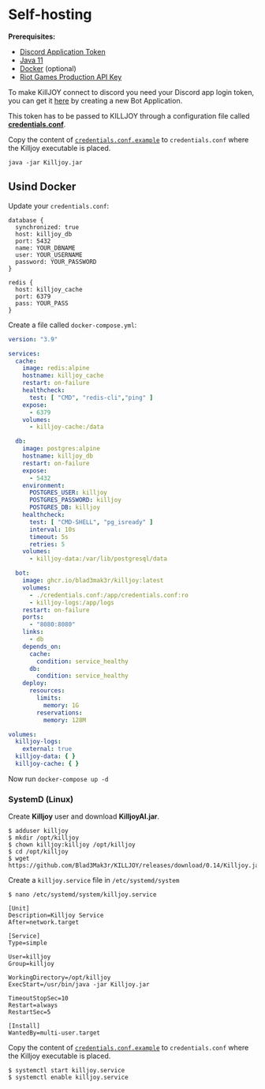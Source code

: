 # Self-hosting

**Prerequisites:**
- [Discord Application Token][devs_application]
- [Java 11](https://openjdk.java.net/projects/jdk/11/)
- [Docker](https://www.docker.com/) (optional)
- [Riot Games Production API Key](https://developer.riotgames.com/app-type)

To make KillJOY connect to discord you need your Discord app login token, you can get it [here][devs_application] by creating a new Bot Application.

This token has to be passed to KILLJOY through a configuration file called [**credentials.conf**](/credentials.conf.example).

Copy the content of [``credentials.conf.example``](credentials.conf.example) to ``credentials.conf`` where the Killjoy executable is placed.
```shell
java -jar Killjoy.jar
```

## Usind Docker
Update your ``credentials.conf``:
```hocon
database {
  synchronized: true
  host: killjoy_db
  port: 5432
  name: YOUR_DBNAME
  user: YOUR_USERNAME
  password: YOUR_PASSWORD
}

redis {
  host: killjoy_cache
  port: 6379
  pass: YOUR_PASS
}
```

Create a file called ``docker-compose.yml``:

```yml
version: "3.9"

services:
  cache:
    image: redis:alpine
    hostname: killjoy_cache
    restart: on-failure
    healthcheck:
      test: [ "CMD", "redis-cli","ping" ]
    expose:
      - 6379
    volumes:
      - killjoy-cache:/data

  db:
    image: postgres:alpine
    hostname: killjoy_db
    restart: on-failure
    expose:
      - 5432
    environment:
      POSTGRES_USER: killjoy
      POSTGRES_PASSWORD: killjoy
      POSTGRES_DB: killjoy
    healthcheck:
      test: [ "CMD-SHELL", "pg_isready" ]
      interval: 10s
      timeout: 5s
      retries: 5
    volumes:
      - killjoy-data:/var/lib/postgresql/data

  bot:
    image: ghcr.io/blad3mak3r/killjoy:latest
    volumes:
      - ./credentials.conf:/app/credentials.conf:ro
      - killjoy-logs:/app/logs
    restart: on-failure
    ports:
      - "8080:8080"
    links:
      - db
    depends_on:
      cache:
        condition: service_healthy
      db:
        condition: service_healthy
    deploy:
      resources:
        limits:
          memory: 1G
        reservations:
          memory: 128M

volumes:
  killjoy-logs:
    external: true
  killjoy-data: { }
  killjoy-cache: { }
```

Now run ``docker-compose up -d``

### SystemD (Linux)

Create **Killjoy** user and download **KilljoyAI.jar**.
```shell
$ adduser killjoy
$ mkdir /opt/killjoy
$ chown killjoy:killjoy /opt/killjoy
$ cd /opt/killjoy
$ wget https://github.com/Blad3Mak3r/KILLJOY/releases/download/0.14/Killjoy.jar
```

Create a ``killjoy.service`` file in ``/etc/systemd/system``
```shell
$ nano /etc/systemd/system/killjoy.service
```
```shell
[Unit]
Description=Killjoy Service
After=network.target

[Service]
Type=simple

User=killjoy
Group=killjoy

WorkingDirectory=/opt/killjoy
ExecStart=/usr/bin/java -jar Killjoy.jar

TimeoutStopSec=10
Restart=always
RestartSec=5

[Install]
WantedBy=multi-user.target
```

Copy the content of [``credentials.conf.example``](credentials.conf.example) to ``credentials.conf`` where the Killjoy executable is placed.

```shell
$ systemctl start killjoy.service
$ systemctl enable killjoy.service
```

[devs_application]: https://discord.com/developers/applications
